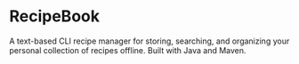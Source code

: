 # RecipeBook
A text-based CLI recipe manager for storing, searching, and organizing your personal collection of recipes offline. Built with Java and Maven. 
